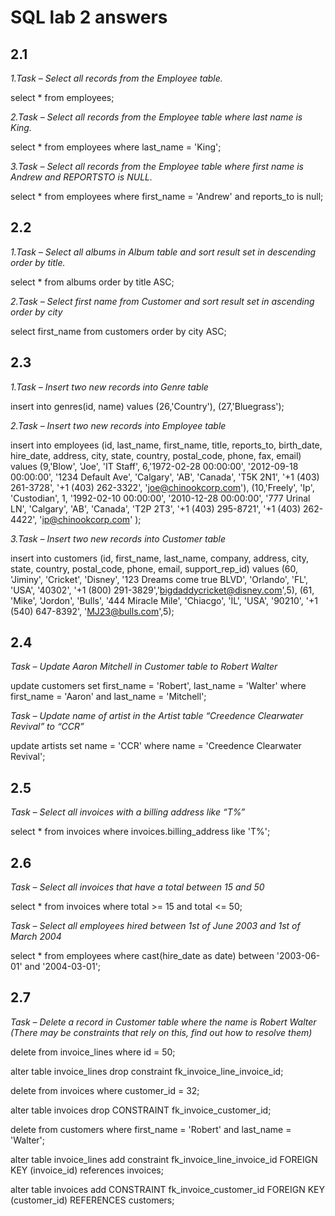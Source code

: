 # SQL lab 2 answers

## 2.1

_1.Task – Select all records from the Employee table._

select * from employees;

_2.Task – Select all records from the Employee table where last name is King._

select * from employees
where last_name = 'King';

_3.Task – Select all records from the Employee table where first name is Andrew and REPORTSTO is NULL._

select * from employees
where first_name = 'Andrew'
and reports_to is null;

## 2.2
_1.Task – Select all albums in Album table and sort result set in descending order by title._

select * from albums
order by title ASC;

_2.Task – Select first name from Customer and sort result set in ascending order by city_

select first_name from customers
order by city ASC;

## 2.3
_1.Task – Insert two new records into Genre table_

insert into genres(id, name) values (26,'Country'), (27,'Bluegrass');	

_2.Task – Insert two new records into Employee table_

insert into employees (id, last_name, first_name, title, reports_to, birth_date, hire_date, address, city, state, country, postal_code, phone, fax, email) 
values (9,'Blow', 'Joe', 'IT Staff', 6,'1972-02-28 00:00:00', '2012-09-18 00:00:00', '1234 Default Ave', 'Calgary', 'AB', 'Canada', 'T5K 2N1', '+1 (403) 261-3728', '+1 (403) 262-3322', 'joe@chinookcorp.com'),
(10,'Freely', 'Ip', 'Custodian', 1, '1992-02-10 00:00:00', '2010-12-28 00:00:00', '777 Urinal LN', 'Calgary', 'AB', 'Canada', 'T2P 2T3', '+1 (403) 295-8721', '+1 (403) 262-4422', 'ip@chinookcorp.com' );

_3.Task – Insert two new records into Customer table_

insert into customers (id, first_name, last_name, company, address, city, state, country, postal_code, phone, email, support_rep_id)
values (60, 'Jiminy', 'Cricket', 'Disney', '123 Dreams come true BLVD', 'Orlando', 'FL', 'USA', '40302', '+1 (800) 291-3829','bigdaddycricket@disney.com',5), 
(61, 'Mike', 'Jordon', 'Bulls', '444 Miracle Mile', 'Chiacgo', 'IL', 'USA', '90210', '+1 (540) 647-8392', 'MJ23@bulls.com',5);

## 2.4
_Task – Update Aaron Mitchell in Customer table to Robert Walter_

update customers set first_name = 'Robert', last_name = 'Walter'
where first_name = 'Aaron' and last_name = 'Mitchell';

_Task – Update name of artist in the Artist table “Creedence Clearwater Revival” to “CCR”_

update artists set name = 'CCR'
where name = 'Creedence Clearwater Revival';

## 2.5
_Task – Select all invoices with a billing address like “T%”_

select * from invoices
where invoices.billing_address like 'T%';

## 2.6
_Task – Select all invoices that have a total between 15 and 50_

select * from invoices
where total >= 15 and total <= 50;

_Task – Select all employees hired between 1st of June 2003 and 1st of March 2004_

select * from employees
where cast(hire_date as date) between '2003-06-01' and '2004-03-01';

## 2.7
_Task – Delete a record in Customer table where the name is Robert Walter 
(There may be constraints that rely on this, find out how to resolve them)_

delete from invoice_lines
where id = 50;

alter table invoice_lines
    drop constraint fk_invoice_line_invoice_id;
    
delete from invoices
where customer_id = 32;

alter table invoices
    drop CONSTRAINT fk_invoice_customer_id;

delete from customers
where first_name = 'Robert' and last_name = 'Walter';

alter table invoice_lines add constraint fk_invoice_line_invoice_id
    FOREIGN KEY (invoice_id) references invoices;
   
alter table invoices
    add CONSTRAINT fk_invoice_customer_id FOREIGN KEY (customer_id) REFERENCES customers;
